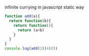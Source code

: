 infinite currying in javascript
static way 
```js
function add(a){
  return function(b){
    return function(){
      return (a+b)
    }
  }
}
console.log(add(2)(4)())
```





